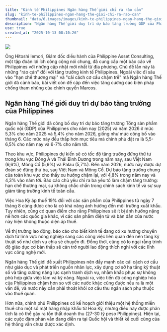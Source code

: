 ```yaml
---
title: "Kinh tế Philippines Ngân hàng Thế giới chỉ ra rào cản"
slug: "kinh-te-philippines-ngan-hang-the-gioi-chi-ra-rao-can"
thumbnail: "data/6.images/images/kinh-te-philippines-ngan-hang-the-gioi-chi-ra-rao-can.webp"
description: "Ngân hàng Thế giới duy trì dự báo tăng trưởng GDP của Philippines, đồng thời cảnh báo về các hạn chế thương mại, chính sách không chắc chắn và cải cách cơ cấu chậm trễ."
use: true
created_at: "2025-10-13 08:10:26"
---
```


![](/images/20251013-00072535-gonline-000-1-view.webp)

Ông Hitoshi Iemori, Giám đốc điều hành của Philippine Asset Consulting, một tập đoàn lợi ích công cộng nói chung, đã cung cấp một báo cáo về Philippines với những cập nhật mới nhất từ địa phương. Chủ đề lần này là những "rào cản" đối với tăng trưởng kinh tế Philippines. Ngoài việc đi sâu vào "hạn chế thương mại" và "cải cách cơ cấu chậm trễ" mà Ngân hàng Thế giới đã cảnh báo, bài viết còn đề cập đến việc tăng cường các biện pháp chống tham nhũng của chính quyền Marcos.

## Ngân hàng Thế giới duy trì dự báo tăng trưởng của Philippines

Ngân hàng Thế giới đã công bố duy trì dự báo tăng trưởng Tổng sản phẩm quốc nội (GDP) của Philippines cho năm nay (2025) và năm 2026 ở mức 5,3% cho năm 2025 và 5,4% cho năm 2026, giống như mức công bố vào tháng 6. Các mức này đều thấp hơn mục tiêu mà chính phủ đặt ra là 5,5-6,5% cho năm nay và 6-7% cho năm tới.

Theo khu vực, Philippines dự kiến sẽ có tốc độ tăng trưởng đứng thứ tư trong khu vực Đông Á và Thái Bình Dương trong năm nay, sau Việt Nam (6,6%), Mông Cổ (5,9%) và Palau (5,7%). Đến năm 2026, nước này được dự đoán sẽ đứng thứ ba, sau Việt Nam và Mông Cổ. Dự báo tăng trưởng chung của toàn khu vực cho thấy xu hướng chậm lại, với 4,8% trong năm nay và 4,3% vào năm tới. Báo cáo chủ yếu chỉ ra ba yếu tố làm chậm tăng trưởng: hạn chế thương mại, sự không chắc chắn trong chính sách kinh tế và sự suy giảm tăng trưởng kinh tế toàn cầu.

Việc Hoa Kỳ áp thuế 19% đối với các sản phẩm của Philippines từ ngày 7 tháng 8 cũng được cho là có khả năng ảnh hưởng đến môi trường xuất khẩu. Tuy nhiên, cũng có quan điểm cho rằng Philippines sẽ ít bị ảnh hưởng nặng nề hơn các quốc gia khác, vì các sản phẩm điện tử và bán dẫn của nước này hiện không thuộc diện áp thuế.

Về thị trường lao động, báo cáo cho biết kinh tế đang có xu hướng chuyển dịch từ lĩnh vực nông nghiệp sang các công việc liên quan đến nền tảng kỹ thuật số như dịch vụ chia sẻ chuyến đi. Đồng thời, cũng có lo ngại rằng trình độ giáo dục cơ bản thấp sẽ cản trở người lao động thích nghi với các lĩnh vực công nghệ mới.

Ngân hàng Thế giới đề xuất Philippines nên đẩy mạnh các cải cách cơ cấu như giáo dục và phát triển nguồn nhân lực, xây dựng cơ sở hạ tầng kỹ thuật số và tăng cường năng lực cạnh tranh dịch vụ, nhằm khắc phục sự không phù hợp giữa việc làm và kỹ năng. Ngoài ra, việc tiến độ công nghiệp hóa của Philippines chậm hơn so với các nước khác cũng được nêu ra là một vấn đề, và nước này cần phải thoát khỏi cơ cấu thu ngân sách phụ thuộc vào thuế quan.

Hơn nữa, chính phủ Philippines có kế hoạch giới thiệu một hệ thống miễn thuế cho một số mặt hàng nhập khẩu từ Hoa Kỳ, nhưng điều này được phân tích là có thể gây ra tổn thất doanh thu (27-30 tỷ peso Philippines). Hiện tại, các cuộc đàm phán vẫn đang diễn ra tại Quốc hội và thiết kế cuối cùng của hệ thống vẫn chưa được xác định.